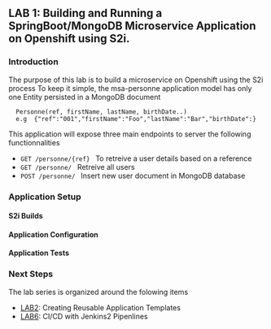 ## LAB 1:  Building and Running a SpringBoot/MongoDB Microservice Application on Openshift using S2i. 


### Introduction
The purpose of this lab is to build a microservice on Openshift using the S2i process
To keep it simple, the  msa-personne application model has only one Entity persisted in a MongoDB document 

``` 
  Personne(ref, firstName, lastName, birthDate..)
  e.g  {"ref":"001","firstName":"Foo","lastName":"Bar","birthDate":} 
```

This application will expose three main endpoints to server the following functionnalities
*  ```GET /personne/{ref} ```   To retreive a user details based on a reference
*  ```GET /personne/ ```        Retreive all users
*  ```POST /personne/ ```       Insert new user document in MongoDB database


### Application Setup

#### S2i Builds

#### Application Configuration

#### Application Tests



### Next Steps

The lab series is organized around the folowing items

* [LAB2](../lab2/): Creating Reusable Application Templates
* [LAB6](../lab3/): CI/CD with Jenkins2  Pipenlines

